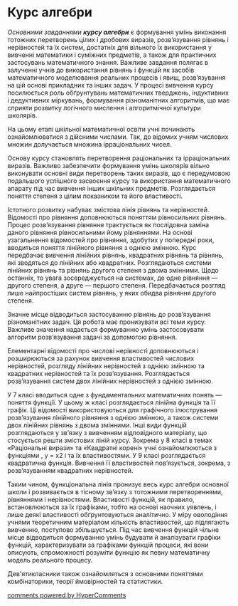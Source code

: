 <div id="hypercomments_widget" class="js-hypercomments-widget invisible"></div>

Курс алгебри
=============================================

<i>Основними завданнями <b>курсу алгебри</b></i> є формування умінь виконання тотожних перетворень цілих і дробових виразів, розв’язування рівнянь і нерівностей та їх систем, достатніх для вільного їх використання у вивченні математики і суміжних предметів, а також для практичних застосувань математичного знання. Важливе завдання полягає в залученні учнів до використання рівнянь і функцій як засобів математичного моделювання реальних процесів і явищ, розв’язування на цій основі прикладних та інших задач. У процесі вивчення курсу посилюється роль обґрунтувань математичних тверджень, індуктивних і дедуктивних міркувань, формування різноманітних алгоритмів, що має сприяти розвитку логічного мислення і алгоритмічної культури школярів.

На цьому етапі шкільної математичної освіти учні починають ознайомлюватися з дійсними числами. Так, до відомих учням числових множин долучається множина ірраціональних чисел.

Основу курсу становлять перетворення раціональних та ірраціональних виразів. Важливо забезпечити формування умінь школярів вільно виконувати основні види перетворень таких виразів, що є передумовою подальшого успішного засвоєння курсу та використання математичного апарату під час вивчення інших шкільних предметів. Розглядається поняття степеня з цілим показником та його властивості.

Істотного розвитку набуває змістова лінія рівнянь та нерівностей. Відомості про рівняння доповнюються поняттям рівносильних рівнянь. Процес розв’язування рівняння трактується як послідовна заміна даного рівняння рівносильними йому рівняннями. На основі узагальнення відомостей про рівняння, здобутих у попередні роки, вводиться поняття лінійного рівняння з однією змінною. Курс передбачає вивчення лінійних рівнянь, квадратних рівнянь та рівнянь, які зводяться до лінійних або квадратних. Розглядаються системи лінійних рівнянь та рівнянь другого степеня з двома змінними. Щодо останніх, то увага зосереджується на системах, де одне рівняння — другого степеня, а друге — першого степеня. Передбачається розгляд лише найпростіших систем рівнянь, у яких обидва рівняння другого степеня.

Значне місце відводиться застосуванню рівнянь до розв’язування різноманітних задач. Ця робота має пронизувати всі теми курсу. Важливе значення надається формуванню умінь застосовувати алгоритм розв’язування задачі за допомогою рівняння.

Елементарні відомості про числові нерівності доповнюються і розширюються за рахунок вивчення властивостей числових нерівностей, розгляду лінійних нерівностей з однією змінною та квадратних нерівностей та їх розв’язування. Розглядається розв’язування систем двох лінійних нерівностей з однією змінною.

У 7 класі вводиться одне з фундаментальних математичних понять — поняття функції. У цьому ж класі розглядається лінійна функція та її графік. Ці відомості використовуються для графічного ілюстрування розв’язування лінійного рівняння з однією змінною, а також системи двох лінійних рівнянь з двома змінними. Інші види функцій розглядаються у зв’язку з вивченням відповідного матеріалу, що стосується решти змістових ліній курсу. Зокрема у 8 класі в темах «Раціональні вирази» та «Квадратні корені» учні ознайомлюються з функціями  , у = x2 і  та їх властивостями. У 9 класі розглядається квадратична функція. Вивчення її властивостей пов’язується, зокрема, з розв’язуванням квадратних нерівностей.

Таким чином, функціональна лінія пронизує весь курс алгебри основної школи і розвивається в тісному зв’язку з тотожними перетвореннями, рівняннями і нерівностями. Властивості функцій, як правило, встановлюються за їх графіками, тобто на основі наочних уявлень, і лише деякі властивості обґрунтовуються аналітично. У міру оволодіння учнями теоретичним матеріалом кількість властивостей, що підлягають вивченню, поступово збільшується. Під час вивчення функцій чільне місце відводиться формуванню умінь будувати й аналізувати графіки функцій, характеризувати за графіками функцій процеси, які вони описують, спроможності розуміти функцію як певну математичну модель реального процесу. 

Дев'ятикласники також ознайомляться з основними поняттями комбінаторики, теорії ймовірностей та статистики.


<div class="js-hypercomments-container">
<a href="http://hypercomments.com" class="hc-link" title="comments widget">comments powered by HyperComments</a>
</div>